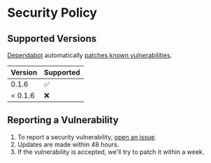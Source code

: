 # Security Policy

## Supported Versions

[Dependabot](https://docs.github.com/en/code-security/supply-chain-security/keeping-your-dependencies-updated-automatically/about-dependabot-version-updates) automatically [patches known vulnerabilities](https://github.com/FoveaCentral/hit_counter/pulls?q=is%3Apr+is%3Aclosed+author%3Aapp%2Fdependabot).

| Version | Supported          |
| ------- | ------------------ |
| 0.1.6   | :white_check_mark: |
| < 0.1.6 | :x:                |

## Reporting a Vulnerability

1. To report a security vulnerability, [open an issue](https://github.com/FoveaCentral/hit_counter/issues/new/choose).
2. Updates are made within 48 hours.
3. If the vulnerability is accepted, we'll try to patch it within a week.
